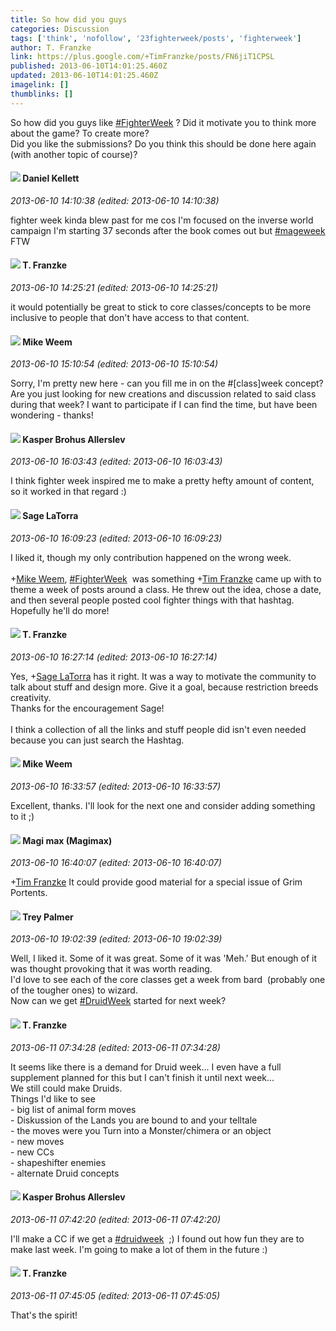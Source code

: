 ```yaml
---
title: So how did you guys
categories: Discussion
tags: ['think', 'nofollow', '23fighterweek/posts', 'fighterweek']
author: T. Franzke
link: https://plus.google.com/+TimFranzke/posts/FN6jiT1CPSL
published: 2013-06-10T14:01:25.460Z
updated: 2013-06-10T14:01:25.460Z
imagelink: []
thumblinks: []
---
```


So how did you guys like  <a rel="nofollow" class="ot-hashtag" href="https://plus.google.com/s/%23FighterWeek/posts">#FighterWeek</a> ? Did it motivate you to think more about the game? To create more? <br />Did you like the submissions? Do you think this should be done here again (with another topic of course)?
<div id='comment z12au5zr4tqychw2p23hutsxszipin4th'>
  <h4><img src='{{site.baseurl}}//images/avatars/104922545156965039264_photo.jpg'> Daniel Kellett</h4>
      <p><cite>2013-06-10 14:10:38 (edited: 2013-06-10 14:10:38)</cite></p>
        <p>fighter week kinda blew past for me cos I&#39;m focused on the inverse world campaign I&#39;m starting 37 seconds after the book comes out but <a rel="nofollow" class="ot-hashtag" href="https://plus.google.com/s/%23mageweek/posts">#mageweek</a> FTW</p>
</div>
        

<div id='comment z12au5zr4tqychw2p23hutsxszipin4th'>
  <h4><img src='{{site.baseurl}}//images/avatars/110330901807759406775_photo.jpg'> T. Franzke</h4>
      <p><cite>2013-06-10 14:25:21 (edited: 2013-06-10 14:25:21)</cite></p>
        <p>it would potentially be great to stick to core classes/concepts to be more inclusive to people that don&#39;t have access to that content. </p>
</div>
        

<div id='comment z12au5zr4tqychw2p23hutsxszipin4th'>
  <h4><img src='{{site.baseurl}}//images/avatars/106974596503338920008_photo.jpg'> Mike Weem</h4>
      <p><cite>2013-06-10 15:10:54 (edited: 2013-06-10 15:10:54)</cite></p>
        <p>Sorry, I&#39;m pretty new here - can you fill me in on the  #[class]week  concept? Are you just looking for new creations and discussion related to said class during that week? I want to participate if I can find the time, but have been wondering - thanks!</p>
</div>
        

<div id='comment z12au5zr4tqychw2p23hutsxszipin4th'>
  <h4><img src='{{site.baseurl}}//images/avatars/110937611143261107555_photo.jpg'> Kasper Brohus Allerslev</h4>
      <p><cite>2013-06-10 16:03:43 (edited: 2013-06-10 16:03:43)</cite></p>
        <p>I think fighter week inspired me to make a pretty hefty amount of content, so it worked in that regard :)</p>
</div>
        

<div id='comment z12au5zr4tqychw2p23hutsxszipin4th'>
  <h4><img src='{{site.baseurl}}//images/avatars/117415966179711277938_photo.jpg'> Sage LaTorra</h4>
      <p><cite>2013-06-10 16:09:23 (edited: 2013-06-10 16:09:23)</cite></p>
        <p>I liked it, though my only contribution happened on the wrong week.<br /><br /><span class="proflinkWrapper"><span class="proflinkPrefix">+</span><a class="proflink" href="https://plus.google.com/106974596503338920008" oid="106974596503338920008">Mike Weem</a></span>,  <a rel="nofollow" class="ot-hashtag" href="https://plus.google.com/s/%23FighterWeek/posts">#FighterWeek</a>  was something <span class="proflinkWrapper"><span class="proflinkPrefix">+</span><a class="proflink" href="https://plus.google.com/110330901807759406775" oid="110330901807759406775">Tim Franzke</a></span> came up with to theme a week of posts around a class. He threw out the idea, chose a date, and then several people posted cool fighter things with that hashtag. Hopefully he&#39;ll do more!</p>
</div>
        

<div id='comment z12au5zr4tqychw2p23hutsxszipin4th'>
  <h4><img src='{{site.baseurl}}//images/avatars/110330901807759406775_photo.jpg'> T. Franzke</h4>
      <p><cite>2013-06-10 16:27:14 (edited: 2013-06-10 16:27:14)</cite></p>
        <p>Yes, <span class="proflinkWrapper"><span class="proflinkPrefix">+</span><a class="proflink" href="https://plus.google.com/117415966179711277938" oid="117415966179711277938">Sage LaTorra</a></span> has it right. It was a way to motivate the community to talk about stuff and design more. Give it a goal, because restriction breeds creativity. <br />Thanks for the encouragement Sage! <br /><br />I think a collection of all the links and stuff people did isn&#39;t even needed because you can just search the Hashtag. </p>
</div>
        

<div id='comment z12au5zr4tqychw2p23hutsxszipin4th'>
  <h4><img src='{{site.baseurl}}//images/avatars/106974596503338920008_photo.jpg'> Mike Weem</h4>
      <p><cite>2013-06-10 16:33:57 (edited: 2013-06-10 16:33:57)</cite></p>
        <p>Excellent, thanks. I&#39;ll look for the next one and consider adding something to it ;)</p>
</div>
        

<div id='comment z12au5zr4tqychw2p23hutsxszipin4th'>
  <h4><img src='{{site.baseurl}}//images/avatars/101186759054914157594_photo.jpg'> Magi max (Magimax)</h4>
      <p><cite>2013-06-10 16:40:07 (edited: 2013-06-10 16:40:07)</cite></p>
        <p><span class="proflinkWrapper"><span class="proflinkPrefix">+</span><a class="proflink" href="https://plus.google.com/110330901807759406775" oid="110330901807759406775">Tim Franzke</a></span> It could provide good material for a special issue of Grim Portents.</p>
</div>
        

<div id='comment z12au5zr4tqychw2p23hutsxszipin4th'>
  <h4><img src='{{site.baseurl}}//images/avatars/111083483712555924607_photo.jpg'> Trey Palmer</h4>
      <p><cite>2013-06-10 19:02:39 (edited: 2013-06-10 19:02:39)</cite></p>
        <p>Well, I liked it. Some of it was great. Some of it was &#39;Meh.&#39; But enough of it was thought provoking that it was worth reading.<br />I&#39;d love to see each of the core classes get a week from bard  (probably one of the tougher ones) to wizard. <br />Now can we get <a rel="nofollow" class="ot-hashtag" href="https://plus.google.com/s/%23DruidWeek/posts">#DruidWeek</a> started for next week?</p>
</div>
        

<div id='comment z12au5zr4tqychw2p23hutsxszipin4th'>
  <h4><img src='{{site.baseurl}}//images/avatars/110330901807759406775_photo.jpg'> T. Franzke</h4>
      <p><cite>2013-06-11 07:34:28 (edited: 2013-06-11 07:34:28)</cite></p>
        <p>It seems like there is a demand for Druid week... I even have a full supplement planned for this but I can&#39;t finish it until next week... <br />We still could make Druids. <br />Things I&#39;d like to see <br />- big list of animal form moves<br />- Diskussion of the Lands you are bound to and your telltale<br />- the moves were you Turn into a Monster/chimera or an object<br />- new moves<br />- new CCs<br />- shapeshifter enemies<br />- alternate Druid concepts</p>
</div>
        

<div id='comment z12au5zr4tqychw2p23hutsxszipin4th'>
  <h4><img src='{{site.baseurl}}//images/avatars/110937611143261107555_photo.jpg'> Kasper Brohus Allerslev</h4>
      <p><cite>2013-06-11 07:42:20 (edited: 2013-06-11 07:42:20)</cite></p>
        <p>I&#39;ll make a CC if we get a  <a rel="nofollow" class="ot-hashtag" href="https://plus.google.com/s/%23druidweek/posts">#druidweek</a>  ;) I found out how fun they are to make last week. I&#39;m going to make a lot of them in the future :)</p>
</div>
        

<div id='comment z12au5zr4tqychw2p23hutsxszipin4th'>
  <h4><img src='{{site.baseurl}}//images/avatars/110330901807759406775_photo.jpg'> T. Franzke</h4>
      <p><cite>2013-06-11 07:45:05 (edited: 2013-06-11 07:45:05)</cite></p>
        <p>That&#39;s the spirit!</p>
</div>
        